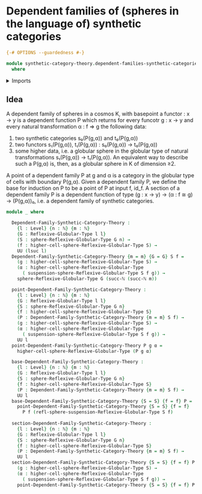 # Dependent families of (spheres in the language of) synthetic categories

```agda
{-# OPTIONS --guardedness #-}

module synthetic-category-theory.dependent-families-synthetic-categories
  where
```

<details><summary>Imports</summary>

```agda
open import foundation.universe-levels

open import elementary-number-theory.natural-numbers

open import globular-types.reflexive-globular-types
open import globular-types.globular-spheres-reflexive-globular-types

open import synthetic-category-theory.synthetic-categories
```

</details>

## Idea

A dependent family of spheres in a cosmos K, with basepoint a functor : x → y is
a dependent function P which returns for every funcotr g : x → y and every
natural transformation α : f ⇒ g the following data:
  1) two synthetic categories s₀(P(g,α)) and t₀(P(g,α))
  2) two functors s₁(P(g,α)), t₁(P(g,α)) : s₀(P(g,α)) → t₀(P(g,α))
  3) some higher data, i.e. a globular sphere in the globular type of natural
    transformations s₁(P(g,α)) → t₁(P(g,α)).
An equivalent way to describe such a P(g,α) is, then, as a globular sphere in K
of dimension ≥2.

A point of a dependent family P at g and α is a category in the globular type
of cells with boundary P(g,α).  Given a dependent family P, we define the base
for induction on P to be a point of P at input f, id_f. A section of a dependent 
family P is a dependent function of type (g : x → y) → (α : f ≅ g) → (P(g,α))₀,
i.e. a dependent family of synthetic categories. 


```agda
module _ where

  Dependent-Family-Synthetic-Category-Theory :
    {l : Level} {n : ℕ} {m : ℕ}
    {G : Reflexive-Globular-Type l l}
    (S : sphere-Reflexive-Globular-Type G n) →
    (f : higher-cell-sphere-Reflexive-Globular-Type S) →
    UU (lsuc l)
  Dependent-Family-Synthetic-Category-Theory {m = m} {G = G} S f = 
    (g : higher-cell-sphere-Reflexive-Globular-Type S) →
    (α : higher-cell-sphere-Reflexive-Globular-Type
      ( suspension-sphere-Reflexive-Globular-Type S f g)) →
    sphere-Reflexive-Globular-Type G (succ-ℕ (succ-ℕ m))

  point-Dependent-Family-Synthetic-Category-Theory :
    {l : Level} {n : ℕ} {m : ℕ}
    {G : Reflexive-Globular-Type l l}
    {S : sphere-Reflexive-Globular-Type G n}
    {f : higher-cell-sphere-Reflexive-Globular-Type S}
    (P : Dependent-Family-Synthetic-Category-Theory {m = m} S f) →
    (g : higher-cell-sphere-Reflexive-Globular-Type S) →
    (α : higher-cell-sphere-Reflexive-Globular-Type
      ( suspension-sphere-Reflexive-Globular-Type S f g)) →
    UU l
  point-Dependent-Family-Synthetic-Category-Theory P g α =
    higher-cell-sphere-Reflexive-Globular-Type (P g α)

  base-Dependent-Family-Synthetic-Category-Theory :
    {l : Level} {n : ℕ} {m : ℕ}
    {G : Reflexive-Globular-Type l l}
    {S : sphere-Reflexive-Globular-Type G n}
    {f : higher-cell-sphere-Reflexive-Globular-Type S}
    (P : Dependent-Family-Synthetic-Category-Theory {m = m} S f) →
    UU l
  base-Dependent-Family-Synthetic-Category-Theory {S = S} {f = f} P =
    point-Dependent-Family-Synthetic-Category-Theory {S = S} {f = f}
      P f (refl-sphere-suspension-Reflexive-Globular-Type S f)
      
  section-Dependent-Family-Synthetic-Category-Theory :
    {l : Level} {n : ℕ} {m : ℕ}
    {G : Reflexive-Globular-Type l l}
    {S : sphere-Reflexive-Globular-Type G n}
    {f : higher-cell-sphere-Reflexive-Globular-Type S}
    (P : Dependent-Family-Synthetic-Category-Theory {m = m} S f) →
    UU l
  section-Dependent-Family-Synthetic-Category-Theory {S = S} {f = f} P = 
    (g : higher-cell-sphere-Reflexive-Globular-Type S) →
    (α : higher-cell-sphere-Reflexive-Globular-Type
      ( suspension-sphere-Reflexive-Globular-Type S f g)) →
    point-Dependent-Family-Synthetic-Category-Theory {S = S} {f = f} P g α
```  